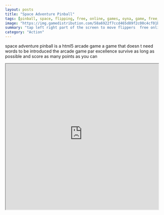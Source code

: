 ```yaml
---
layout: posts
title: "Space Adventure Pinball"
tags: [pinball, space, flipping, free, online, games, oyna, game, free, games, play, play, games]
image: "https://img.gamedistribution.com/58a6922f7ccd465d89f2c00c4cf01b9a-512x384.jpeg"
summary: "tap left right part of the screen to move flippers  free online games oyna game free games play play games"
category: "Action"
---
```


space adventure pinball is a html5 arcade game a game that doesn t need words to be introduced the arcade game par excellence survive as long as possible and score as many points as you can

<iframe width="100%" height="480px;" src="https://html5.gamedistribution.com/58a6922f7ccd465d89f2c00c4cf01b9a/"></iframe>